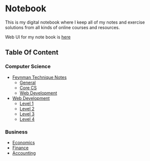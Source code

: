 # Notebook

This is my digital notebook where I keep all of my notes and exercise solutions from all kinds of online courses and resources.

Web UI for my note book is [here](https://notebook-client.herokuapp.com/)

## Table Of Content

### Computer Science
- [Feynman Technique Notes](/feynman-notes)
  - [General](/general-notes)
  - [Core CS](/feynman-notes/core-cs)
  - [Web Development](/feynman-notes/web-dev)
- [Web Development](/web-development)
  - [Level 1](/web-development/level-1)
  - [Level 2](/web-development/level-2)
  - [Level 3](/web-development/level-3)
  - [Level 4](/web-development/level-4)

 ### Business
 - [Economics](/economics)
 - [Finance](/finance)
 - [Accounting](/accounting)
